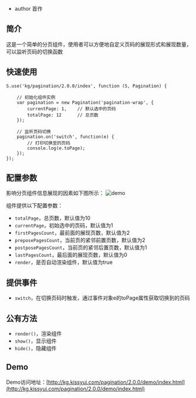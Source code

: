 * author 首作

## 简介
这是一个简单的分页组件，使用者可以方便地自定义页码的展现形式和展现数量，可以监听页码的切换函数

## 快速使用

    S.use('kg/pagination/2.0.0/index', function (S, Pagination) {
    	
		// 初始化组件实例
		var pagination = new Pagination('pagination-wrap', {
			currentPage: 1,    // 默认选中的页码
			totalPage: 12      // 总页数
		});

		// 监听页码切换
		pagination.on('switch', function(e) {
			// 打印切换至的页码
			console.log(e.toPage);	
		});
    });

## 配置参数
影响分页组件信息展现的因素如下图所示：
![demo](http://img03.taobaocdn.com/tps/i3/T1nyRlFbdaXXcARYnK-582-214.png)

组件提供以下配置参数：
* `totalPage`，总页数，默认值为10
* `currentPage`，初始选中的页码，默认值为1
* `firstPagesCount`，最前面的展现页数，默认值为2
* `preposePagesCount`，当前页的紧邻前置页数，默认值为2
* `postposePagesCount`，当前页的紧邻后置页数，默认值为1
* `lastPagesCount`，最后面的展现页数，默认值为0
* `render`，是否自动渲染组件，默认值为true

## 提供事件
* `switch`，在切换页码时触发，通过事件对象e的toPage属性获取切换到的页码

## 公有方法
* `render()`，渲染组件
* `show()`，显示组件
* `hide()`，隐藏组件

## Demo
Demo访问地址：[http://kg.kissyui.com/pagination/2.0.0/demo/index.html](http://kg.kissyui.com/pagination/2.0.0/demo/index.html)
